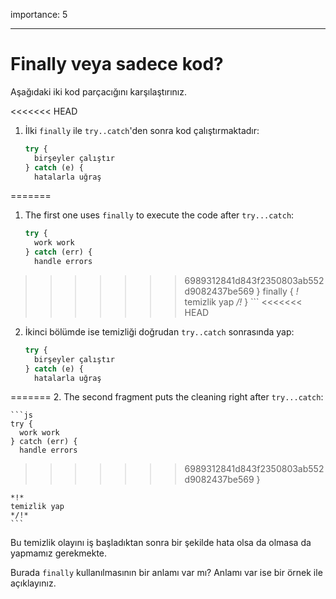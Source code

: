 importance: 5

---

# Finally veya sadece kod?

Aşağıdaki iki kod parçacığını karşılaştırınız.

<<<<<<< HEAD
1. İlki `finally` ile `try..catch`'den sonra kod çalıştırmaktadır:

    ```js
    try {
      birşeyler çalıştır
    } catch (e) {
      hatalarla uğraş
=======
1. The first one uses `finally` to execute the code after `try...catch`:

    ```js
    try {
      work work
    } catch (err) {
      handle errors
>>>>>>> 6989312841d843f2350803ab552d9082437be569
    } finally {
    *!*
      temizlik yap
    */!*
    }
    ```
<<<<<<< HEAD
2. İkinci bölümde ise temizliği doğrudan `try..catch` sonrasında yap:

    ```js
    try {
      birşeyler çalıştır
    } catch (e) {
      hatalarla uğraş
=======
2. The second fragment puts the cleaning right after `try...catch`:

    ```js
    try {
      work work
    } catch (err) {
      handle errors
>>>>>>> 6989312841d843f2350803ab552d9082437be569
    }

    *!*
    temizlik yap
    */!*
    ```

Bu temizlik olayını iş başladıktan sonra bir şekilde hata olsa da olmasa da yapmamız gerekmekte.

Burada `finally` kullanılmasının bir anlamı var mı? Anlamı var ise bir örnek ile açıklayınız.